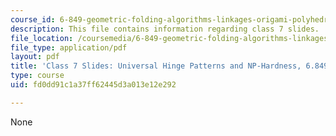 ```yaml
---
course_id: 6-849-geometric-folding-algorithms-linkages-origami-polyhedra-fall-2012
description: This file contains information regarding class 7 slides.
file_location: /coursemedia/6-849-geometric-folding-algorithms-linkages-origami-polyhedra-fall-2012/fd0dd91c1a37ff62445d3a013e12e292_MIT6_849F12_slidesC07.pdf
file_type: application/pdf
layout: pdf
title: 'Class 7 Slides: Universal Hinge Patterns and NP-Hardness, 6.849 Fall 2012'
type: course
uid: fd0dd91c1a37ff62445d3a013e12e292

---
```

None